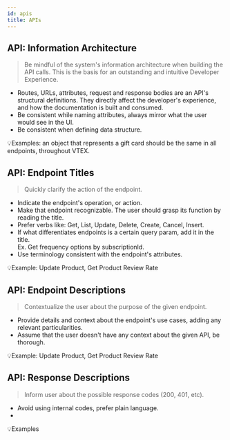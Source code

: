```yaml
---
id: apis
title: APIs
---
```


## API: Information Architecture

> Be mindful of the system's information architecture when building the API calls. This is the basis for an outstanding and  intuitive  Developer Experience.

- Routes, URLs, attributes, request and response bodies are an API's structural definitions. They directly affect the developer's experience, and how the documentation is built and consumed. 
- Be consistent while naming attributes, always mirror what the user would see in the UI.  
- Be consistent when defining data structure.   

💡Examples: an object that represents a gift card should be the same in all endpoints, throughout VTEX.  


## API: Endpoint Titles

> Quickly clarify the action of the endpoint.

- Indicate the endpoint's operation, or action.  
- Make that endpoint recognizable. The user should grasp its function by reading the title.  
- Prefer verbs like: Get, List, Update, Delete, Create, Cancel, Insert.  
- If what differentiates endpoints is a certain query param, add it in the title.   
Ex. Get frequency options by subscriptionId.  
- Use terminology consistent with the endpoint's attributes.

💡Example:  Update Product, Get Product Review Rate


## API: Endpoint Descriptions

> Contextualize the user about the purpose of the given endpoint.

- Provide details and context about the endpoint's use cases, adding any relevant particularities.  
- Assume that the user doesn't have any context about the given API, be thorough.  


💡Example:  Update Product, Get Product Review Rate


## API: Response Descriptions

> Inform user about the possible response codes (200, 401, etc).

- Avoid using internal codes, prefer plain language. 
-

💡Examples
